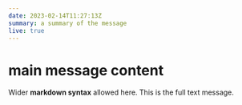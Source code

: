 ```yaml
---
date: 2023-02-14T11:27:13Z
summary: a summary of the message
live: true
---
```

 
# main message content
 
Wider **markdown syntax** allowed here. This is the full text message.